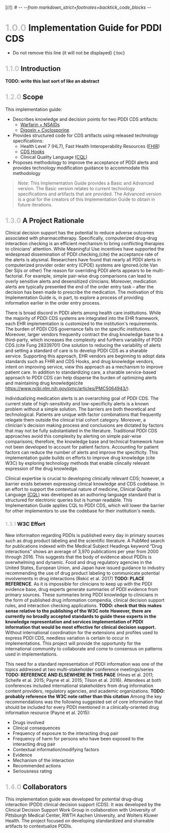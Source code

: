 [//]: # -*- --from markdown_strict+footnotes+backtick_code_blocks -*-

# <span style="color:silver"> 1.0.0 </span> Implementation Guide for PDDI CDS

<!-- TOC  the css styling for this is \pages\assets\css\project.css under 'markdown-toc'-->

* Do not remove this line (it will not be displayed)
{:toc}

## <span style="color:silver"> 1.1.0 </span> Introduction

**TODO: write this last sort of like an abstract**


## <span style="color:silver"> 1.2.0 </span> Scope

This implementation guide:
* Describes knowledge and decision points for two PDDI CDS artifacts: 
    * [Warfarin + NSAIDs](documentation.html)
    * [Digoxin + Cyclosporine](documentation.html)
* Provides structured code for CDS artifacts using released technology specifications:
    * Health Level 7 (HL7), Fast Health Interoperability Resources ([FHIR](http://www.fhir.org/))
    * [CDS Hooks](http://cds-hooks.org/)
    * Clinical Quality Language [(CQL)](https://ecqi.healthit.gov/cql-clinical-quality-language)
* Proposes methodology to improve the acceptance of PDDI alerts and provides technology modification guidance to accommodate this methodology

> *Note:* This Implementation Guide provides a Basic and Advanced version. The Basic version relates to current technology specifications and artifacts that are provided. The Advanced version is a goal for the creators of this Implementation Guide to obtain in future iterations.

## <span style="color:silver"> 1.3.0 </span> A Project Rationale

Clinical decision support has the potential to reduce adverse outcomes associated with pharmacotherapy. Specifically, computerized drug-drug interaction checking is an efficient mechanism to bring conflicting therapies to clinicians' attention. While Meaningful Use incentives have supported the widespread dissemination of PDDI checking,(cite) the acceptance rate of the alerts is abysmal. Researchers have found that nearly all PDDI alerts in computerized provider order entry (CPOE) systems are ignored.(cite Van Der Sijis or other) The reason for overriding PDDI alerts appears to be multi-factorial. For example, simple pair-wise drug comparisons can lead to overly sensitive alerts and desensitized clinicians. Moreover, medication alerts are typically presented the end of the order entry task – after the decision has been made to prescribe the medication. The motivation of this Implementation Guide is, in part, to explore a process of providing information earlier in the order entry process.      

There is broad discord in PDDI alerts among health care institutions. While the majority of PDDI CDS systems are integrated into the EHR framework, each EHR implementation is customized to the institution's requirements. The burden of PDDI CDS governance falls on the specific institutions. Moreover, larger vendors frequenlty contract the drug knowledge base to a third-party, which increases the complexity and furthers variability of PDDI CDS.(cite Fung  28339701) One solution to reducing the variability of alerts and setting a standard of care is to develop PDDI CDS as a sharable service. Supporting this approach, EHR vendors are beginning to adopt data standards such as FHIR and CDS Hooks, and drug knowledge vendors, intent on improving service, view this approach as a mechanism to improve patient care. In addition to standardizing care, a sharable service-based approach to PDDI CDS can help disperse the burden of optimizing alerts and maintaining drug knowledge(cite https://www.ncbi.nlm.nih.gov/pmc/articles/PMC5064943/).      

Individualizing medication alerts is an overarching goal of PDDI CDS. The current state of high-sensitivity and low-specificity alerts is a known problem without a simple solution. The barriers are both theoretical and technological. Patients are unique with factor combinations that frequently relegate them outside the clinical trial cohort category. Moreover, a clinician's decision making process and conclusions are dictated by factors that may not be fully substantiated in the literature. Traditional PDDI CDS approaches avoid this complexity by alerting on simple pair-wise comparisons; therefore, the knowledge base and technical framework have not been developed to account for patient factors. Accounting for patient factors can reduce the number of alerts and improve the specificity. This implementation guide builds on efforts to improve drug knowledge (cite W3C) by exploring technology methods that enable clincally relevant expression of the drug knowledge.        

Clinical expertise is crucial to developing clinically relevant CDS; however, a barrier exists between expressing clinical knowledge and CDS codebase. In an effort to support the contextual nature of medicine, Clinical Quality Language [(CQL)](https://ecqi.healthit.gov/cql-clinical-quality-language) was developed as an authoring language standard that is structured for electronic queries but is human readable. This Implementation Guide applies CQL to PDDI CDS, which will lower the barrier for other implementors to use the codebase for their institution's needs. 

### <span style="color:silver"> 1.3.1 </span> W3C Effort
New information regarding PDDIs is published every day in primary sources such as drug product labeling
     and the scientific literature. A PubMed search for publications indexed with the Medical Subject Headings keyword “Drug interactions” shows
     an average of 3,970 publications per year from 2000 through 2016. This suggests that the body of evidence about PDDIs is overwhelming and
     dynamic. Food and drug regulatory agencies in the United States, European Union, and Japan have issued guidance to industry recommending
     the use of drug product labeling to communicate potential involvements in drug interactions (Rekić et al. 2017) **TODO: PLACE REFERENCE**. As it is impossible for
     clinicians to keep up with the PDDI evidence base, drug experts generate summaries of PDDI evidence from primary sources. These summaries
     bring PDDI knowledge to clinicians in the form of published drug information compendia, clinical decision support rules, and interaction
     checking applications. **TODO: check that this makes sense relative to the publishing of the W3C note**  <b> However, there are currently no broadly accepted standards to guide these experts in the knowledge representation
     and services implementation of PDDI information that would be most effective for clinical decision support.</b> Without international coordination
     for the extensions and profiles used to express PDDI CDS, needless variation is certain to occur in implementations. This project will provide
     the opportunity for the international community to collaborate and come to consensus on patterns used in implementations.

   This need for a standard representation of PDDI information was one of the topics addressed at two multi-stakeholder conference meetings/series
   **TODO: REFERENCE AND ELSEWHERE IN THIS PAGE** (Hines et al. 2011; Scheife et al. 2015; Payne et al. 2015; Tilson et al. 2016). Attendees at both conferences included international stakeholders
    from drug information content providers, regulatory agencies, and academic organizations. **TODO: probably reference the W3C note rather than this citation**  Among the key recommendations was the following suggested
    set of core information that should be included for every PDDI mentioned in a clinically-oriented drug information resource (Payne et al. 2015):
    
   * Drugs involved 
   * Clinical consequences
   * Frequency of exposure to the interacting drug pair
   * Frequency of harm for persons who have been exposed to the interacting drug pair
   * Contextual information/modifying factors
   * Evidence
   * Mechanism of the interaction
   * Recommended actions
   * Seriousness rating
   
    

## <span style="color:silver"> 1.4.0 </span> Collaborators

This implementation guide was developed for potential drug-drug interaction (PDDI) clinical decision support (CDS). It was developed by the Clinical Decision Support Work Group in collaboration with University of Pittsburgh Medical Center, RWTH Aachen University, and Wolters Kluwer Health. The project focused on developing standardized and shareable artifacts to contextualize PDDIs.

